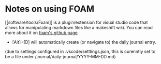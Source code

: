 # Notes on using FOAM

[[software/tools/Foam]] is a plugin/extension for visual studio code that allows for manipulating markdown files like a makeshift wiki. You can read more about it on [foam's github page](https://foambubble.github.io/foam/)

- [Alt]+[D] will automatically create (or navigate to) the daily journal entry.

(due to settings configured in .vscode/setttings.json, this is curenntly set to be a file under /journal/daily-journal/YYYY-MM-DD.md)
